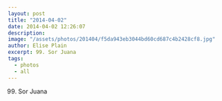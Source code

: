 ```yaml
---
layout: post
title: "2014-04-02"
date: 2014-04-02 12:26:07
description: 
image: "/assets/photos/201404/f5da943eb3044bd60cd687c4b2428cf8.jpg"
author: Elise Plain
excerpt: 99. Sor Juana
tags: 
  - photos
  - all
---
```


99. Sor Juana
<p></p>
